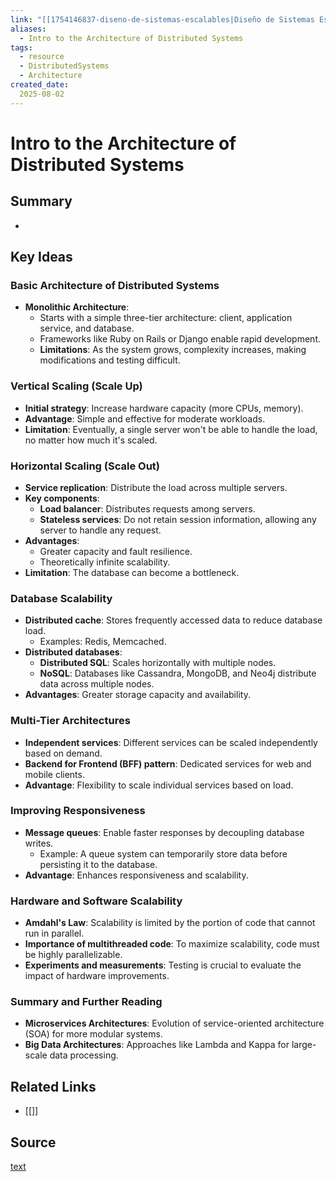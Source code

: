 ```yaml
---
link: "[[1754146837-diseno-de-sistemas-escalables|Diseño de Sistemas Escalables]]"
aliases: 
  - Intro to the Architecture of Distributed Systems
tags:
  - resource
  - DistributedSystems
  - Architecture
created_date:
  2025-08-02
---
```

# Intro to the Architecture of Distributed Systems
## Summary
- 

## Key Ideas
### **Basic Architecture of Distributed Systems**  
- **Monolithic Architecture**:  
  - Starts with a simple three-tier architecture: client, application service, and database.  
  - Frameworks like Ruby on Rails or Django enable rapid development.  
  - **Limitations**: As the system grows, complexity increases, making modifications and testing difficult.  

### **Vertical Scaling (Scale Up)**  
- **Initial strategy**: Increase hardware capacity (more CPUs, memory).  
- **Advantage**: Simple and effective for moderate workloads.  
- **Limitation**: Eventually, a single server won't be able to handle the load, no matter how much it's scaled.  

### **Horizontal Scaling (Scale Out)**  
- **Service replication**: Distribute the load across multiple servers.  
- **Key components**:  
  - **Load balancer**: Distributes requests among servers.  
  - **Stateless services**: Do not retain session information, allowing any server to handle any request.  
- **Advantages**:  
  - Greater capacity and fault resilience.  
  - Theoretically infinite scalability.  
- **Limitation**: The database can become a bottleneck.  

### **Database Scalability**  
- **Distributed cache**: Stores frequently accessed data to reduce database load.  
  - Examples: Redis, Memcached.  
- **Distributed databases**:  
  - **Distributed SQL**: Scales horizontally with multiple nodes.  
  - **NoSQL**: Databases like Cassandra, MongoDB, and Neo4j distribute data across multiple nodes.  
- **Advantages**: Greater storage capacity and availability.  

### **Multi-Tier Architectures**  
   - **Independent services**: Different services can be scaled independently based on demand.  
   - **Backend for Frontend (BFF) pattern**: Dedicated services for web and mobile clients.  
   - **Advantage**: Flexibility to scale individual services based on load.  

### **Improving Responsiveness**  
   - **Message queues**: Enable faster responses by decoupling database writes.  
     - Example: A queue system can temporarily store data before persisting it to the database.  
   - **Advantage**: Enhances responsiveness and scalability.  

### **Hardware and Software Scalability**  
   - **Amdahl's Law**: Scalability is limited by the portion of code that cannot run in parallel.  
   - **Importance of multithreaded code**: To maximize scalability, code must be highly parallelizable.  
   - **Experiments and measurements**: Testing is crucial to evaluate the impact of hardware improvements.  

### **Summary and Further Reading**  
   - **Microservices Architectures**: Evolution of service-oriented architecture (SOA) for more modular systems.  
   - **Big Data Architectures**: Approaches like Lambda and Kappa for large-scale data processing.  

## Related Links
- [[]]

## Source
[text]()
